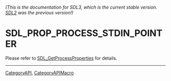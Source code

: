 ###### (This is the documentation for SDL3, which is the current stable version. [SDL2](https://wiki.libsdl.org/SDL2/) was the previous version!)
# SDL_PROP_PROCESS_STDIN_POINTER

Please refer to [SDL_GetProcessProperties](SDL_GetProcessProperties) for details.

----
[CategoryAPI](CategoryAPI), [CategoryAPIMacro](CategoryAPIMacro)

